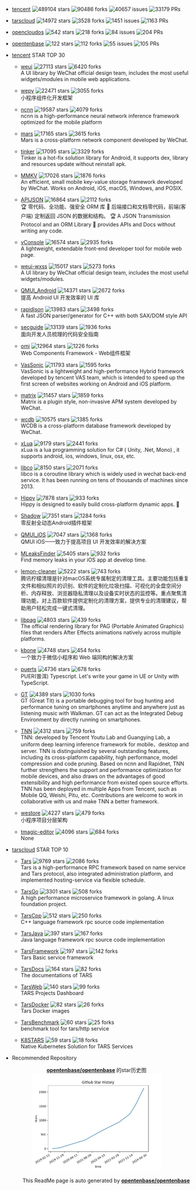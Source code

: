 
+ [tencent](https://github.com/tencent)
![489104 stars](https://img.shields.io/badge/Stars-489104-green)
![90486 forks](https://img.shields.io/badge/Forks-90486-green)
![40657 issues](https://img.shields.io/badge/Issues-40657-green)
![33179 PRs](https://img.shields.io/badge/PRs-33179-green)

+ [tarscloud](https://github.com/tarscloud)
![14972 stars](https://img.shields.io/badge/Stars-14972-green)
![3528 forks](https://img.shields.io/badge/Forks-3528-green)
![1451 issues](https://img.shields.io/badge/Issues-1451-green)
![1163 PRs](https://img.shields.io/badge/PRs-1163-green)

+ [opencloudos](https://github.com/opencloudos)
![542 stars](https://img.shields.io/badge/Stars-542-green)
![218 forks](https://img.shields.io/badge/Forks-218-green)
![84 issues](https://img.shields.io/badge/Issues-84-green)
![204 PRs](https://img.shields.io/badge/PRs-204-green)

+ [opentenbase](https://github.com/opentenbase)
![122 stars](https://img.shields.io/badge/Stars-122-green)
![112 forks](https://img.shields.io/badge/Forks-112-green)
![55 issues](https://img.shields.io/badge/Issues-55-green)
![105 PRs](https://img.shields.io/badge/PRs-105-green)



+ [tencent](https://github.com/tencent) STAR TOP 30
    
    + [weui](https://github.com/tencent/weui) 
    ![27113 stars](https://img.shields.io/badge/Stars-27113-green)
    ![6420 forks](https://img.shields.io/badge/Forks-6420-green)  
    A UI library by WeChat official design team, includes the most useful widgets/modules in mobile web applications.
    
    + [wepy](https://github.com/tencent/wepy) 
    ![22471 stars](https://img.shields.io/badge/Stars-22471-green)
    ![3055 forks](https://img.shields.io/badge/Forks-3055-green)  
    小程序组件化开发框架
    
    + [ncnn](https://github.com/tencent/ncnn) 
    ![19587 stars](https://img.shields.io/badge/Stars-19587-green)
    ![4079 forks](https://img.shields.io/badge/Forks-4079-green)  
    ncnn is a high-performance neural network inference framework optimized for the mobile platform
    
    + [mars](https://github.com/tencent/mars) 
    ![17165 stars](https://img.shields.io/badge/Stars-17165-green)
    ![3615 forks](https://img.shields.io/badge/Forks-3615-green)  
    Mars is a cross-platform network component  developed by WeChat.
    
    + [tinker](https://github.com/tencent/tinker) 
    ![17095 stars](https://img.shields.io/badge/Stars-17095-green)
    ![3329 forks](https://img.shields.io/badge/Forks-3329-green)  
    Tinker is a hot-fix solution library for Android, it supports dex, library and resources update without reinstall apk.
    
    + [MMKV](https://github.com/tencent/MMKV) 
    ![17026 stars](https://img.shields.io/badge/Stars-17026-green)
    ![1876 forks](https://img.shields.io/badge/Forks-1876-green)  
    An efficient, small mobile key-value storage framework developed by WeChat. Works on Android, iOS, macOS, Windows, and POSIX.
    
    + [APIJSON](https://github.com/tencent/APIJSON) 
    ![16864 stars](https://img.shields.io/badge/Stars-16864-green)
    ![2112 forks](https://img.shields.io/badge/Forks-2112-green)  
    🏆 零代码、全功能、强安全 ORM 库 🚀 后端接口和文档零代码，前端(客户端) 定制返回 JSON 的数据和结构。 🏆 A JSON Transmission Protocol and an ORM Library 🚀  provides APIs and Docs without writing any code.
    
    + [vConsole](https://github.com/tencent/vConsole) 
    ![16574 stars](https://img.shields.io/badge/Stars-16574-green)
    ![2935 forks](https://img.shields.io/badge/Forks-2935-green)  
    A lightweight, extendable front-end developer tool for mobile web page.
    
    + [weui-wxss](https://github.com/tencent/weui-wxss) 
    ![15017 stars](https://img.shields.io/badge/Stars-15017-green)
    ![5273 forks](https://img.shields.io/badge/Forks-5273-green)  
    A UI library by WeChat official design team, includes the most useful widgets/modules.
    
    + [QMUI_Android](https://github.com/tencent/QMUI_Android) 
    ![14371 stars](https://img.shields.io/badge/Stars-14371-green)
    ![2672 forks](https://img.shields.io/badge/Forks-2672-green)  
    提高 Android UI 开发效率的 UI 库
    
    + [rapidjson](https://github.com/tencent/rapidjson) 
    ![13983 stars](https://img.shields.io/badge/Stars-13983-green)
    ![3498 forks](https://img.shields.io/badge/Forks-3498-green)  
    A fast JSON parser/generator for C++ with both SAX/DOM style API
    
    + [secguide](https://github.com/tencent/secguide) 
    ![13139 stars](https://img.shields.io/badge/Stars-13139-green)
    ![1936 forks](https://img.shields.io/badge/Forks-1936-green)  
    面向开发人员梳理的代码安全指南
    
    + [omi](https://github.com/tencent/omi) 
    ![12964 stars](https://img.shields.io/badge/Stars-12964-green)
    ![1226 forks](https://img.shields.io/badge/Forks-1226-green)  
    Web Components Framework - Web组件框架
    
    + [VasSonic](https://github.com/tencent/VasSonic) 
    ![11793 stars](https://img.shields.io/badge/Stars-11793-green)
    ![1595 forks](https://img.shields.io/badge/Forks-1595-green)  
    VasSonic is a lightweight and high-performance Hybrid framework developed by tencent VAS team, which is intended to speed up the first screen of websites working on Android and iOS platform. 
    
    + [matrix](https://github.com/tencent/matrix) 
    ![11457 stars](https://img.shields.io/badge/Stars-11457-green)
    ![1859 forks](https://img.shields.io/badge/Forks-1859-green)  
    Matrix is a plugin style, non-invasive APM system developed by WeChat.
    
    + [wcdb](https://github.com/tencent/wcdb) 
    ![10575 stars](https://img.shields.io/badge/Stars-10575-green)
    ![1385 forks](https://img.shields.io/badge/Forks-1385-green)  
    WCDB is a cross-platform database framework developed by WeChat.
    
    + [xLua](https://github.com/tencent/xLua) 
    ![9179 stars](https://img.shields.io/badge/Stars-9179-green)
    ![2441 forks](https://img.shields.io/badge/Forks-2441-green)  
    xLua is a lua programming solution for  C# ( Unity, .Net, Mono) , it supports android, ios, windows, linux, osx, etc.
    
    + [libco](https://github.com/tencent/libco) 
    ![8150 stars](https://img.shields.io/badge/Stars-8150-green)
    ![2071 forks](https://img.shields.io/badge/Forks-2071-green)  
    libco is a coroutine library which is widely used in wechat  back-end service. It has been running on tens of thousands of machines since 2013.
    
    + [Hippy](https://github.com/tencent/Hippy) 
    ![7878 stars](https://img.shields.io/badge/Stars-7878-green)
    ![933 forks](https://img.shields.io/badge/Forks-933-green)  
    Hippy is designed to easily build cross-platform dynamic apps. 👏
    
    + [Shadow](https://github.com/tencent/Shadow) 
    ![7351 stars](https://img.shields.io/badge/Stars-7351-green)
    ![1284 forks](https://img.shields.io/badge/Forks-1284-green)  
    零反射全动态Android插件框架
    
    + [QMUI_iOS](https://github.com/tencent/QMUI_iOS) 
    ![7047 stars](https://img.shields.io/badge/Stars-7047-green)
    ![1368 forks](https://img.shields.io/badge/Forks-1368-green)  
    QMUI iOS——致力于提高项目 UI 开发效率的解决方案
    
    + [MLeaksFinder](https://github.com/tencent/MLeaksFinder) 
    ![5405 stars](https://img.shields.io/badge/Stars-5405-green)
    ![932 forks](https://img.shields.io/badge/Forks-932-green)  
    Find memory leaks in your iOS app at develop time.
    
    + [lemon-cleaner](https://github.com/tencent/lemon-cleaner) 
    ![5222 stars](https://img.shields.io/badge/Stars-5222-green)
    ![743 forks](https://img.shields.io/badge/Forks-743-green)  
    腾讯柠檬清理是针对macOS系统专属制定的清理工具。主要功能包括重复文件和相似照片的识别、软件的定制化垃圾扫描、可视化的全盘空间分析、内存释放、浏览器隐私清理以及设备实时状态的监控等。重点聚焦清理功能，对上百款软件提供定制化的清理方案，提供专业的清理建议，帮助用户轻松完成一键式清理。
    
    + [libpag](https://github.com/tencent/libpag) 
    ![4803 stars](https://img.shields.io/badge/Stars-4803-green)
    ![439 forks](https://img.shields.io/badge/Forks-439-green)  
    The official rendering library for PAG (Portable Animated Graphics) files that renders After Effects animations natively across multiple platforms.
    
    + [kbone](https://github.com/tencent/kbone) 
    ![4748 stars](https://img.shields.io/badge/Stars-4748-green)
    ![454 forks](https://img.shields.io/badge/Forks-454-green)  
    一个致力于微信小程序和 Web 端同构的解决方案
    
    + [puerts](https://github.com/tencent/puerts) 
    ![4736 stars](https://img.shields.io/badge/Stars-4736-green)
    ![678 forks](https://img.shields.io/badge/Forks-678-green)  
    PUER(普洱) Typescript. Let's write your game in UE or Unity with TypeScript.
    
    + [GT](https://github.com/tencent/GT) 
    ![4389 stars](https://img.shields.io/badge/Stars-4389-green)
    ![1030 forks](https://img.shields.io/badge/Forks-1030-green)  
    GT (Great Tit) is a portable debugging tool for bug hunting and performance tuning on smartphones anytime and anywhere just as listening music with Walkman. GT can act as the Integrated Debug Environment by directly running on smartphones.
    
    + [TNN](https://github.com/tencent/TNN) 
    ![4312 stars](https://img.shields.io/badge/Stars-4312-green)
    ![759 forks](https://img.shields.io/badge/Forks-759-green)  
    TNN: developed by Tencent Youtu Lab and Guangying Lab, a uniform deep learning inference framework for mobile、desktop and server. TNN is distinguished by several outstanding features, including its cross-platform capability, high performance, model compression and code pruning. Based on ncnn and Rapidnet, TNN further strengthens the support and performance optimization for mobile devices, and also draws on the advantages of good extensibility and high performance from existed open source efforts. TNN has been deployed in multiple Apps from Tencent, such as Mobile QQ, Weishi, Pitu, etc. Contributions are welcome to work in collaborative with us and make TNN a better framework. 
    
    + [westore](https://github.com/tencent/westore) 
    ![4227 stars](https://img.shields.io/badge/Stars-4227-green)
    ![479 forks](https://img.shields.io/badge/Forks-479-green)  
    小程序项目分层架构
    
    + [tmagic-editor](https://github.com/tencent/tmagic-editor) 
    ![4096 stars](https://img.shields.io/badge/Stars-4096-green)
    ![684 forks](https://img.shields.io/badge/Forks-684-green)  
    None
    

+ [tarscloud](https://github.com/tarscloud) STAR TOP 10
    
    + [Tars](https://github.com/tarscloud/Tars) 
    ![9769 stars](https://img.shields.io/badge/Stars-9769-green)
    ![2086 forks](https://img.shields.io/badge/Forks-2086-green)  
    Tars is a high-performance RPC framework based on name service and Tars protocol, also integrated administration platform, and implemented hosting-service via flexible schedule.
    
    + [TarsGo](https://github.com/tarscloud/TarsGo) 
    ![3301 stars](https://img.shields.io/badge/Stars-3301-green)
    ![508 forks](https://img.shields.io/badge/Forks-508-green)  
    A  high performance microservice  framework  in golang. A linux foundation project.
    
    + [TarsCpp](https://github.com/tarscloud/TarsCpp) 
    ![512 stars](https://img.shields.io/badge/Stars-512-green)
    ![250 forks](https://img.shields.io/badge/Forks-250-green)  
    C++ language framework rpc source code implementation
    
    + [TarsJava](https://github.com/tarscloud/TarsJava) 
    ![397 stars](https://img.shields.io/badge/Stars-397-green)
    ![167 forks](https://img.shields.io/badge/Forks-167-green)  
    Java language framework rpc source code implementation
    
    + [TarsFramework](https://github.com/tarscloud/TarsFramework) 
    ![197 stars](https://img.shields.io/badge/Stars-197-green)
    ![142 forks](https://img.shields.io/badge/Forks-142-green)  
    Tars Basic service framework
    
    + [TarsDocs](https://github.com/tarscloud/TarsDocs) 
    ![164 stars](https://img.shields.io/badge/Stars-164-green)
    ![82 forks](https://img.shields.io/badge/Forks-82-green)  
    The documentations of TARS
    
    + [TarsWeb](https://github.com/tarscloud/TarsWeb) 
    ![140 stars](https://img.shields.io/badge/Stars-140-green)
    ![99 forks](https://img.shields.io/badge/Forks-99-green)  
    TARS Projects Dashboard
    
    + [TarsDocker](https://github.com/tarscloud/TarsDocker) 
    ![82 stars](https://img.shields.io/badge/Stars-82-green)
    ![26 forks](https://img.shields.io/badge/Forks-26-green)  
    Tars Docker  images
    
    + [TarsBenchmark](https://github.com/tarscloud/TarsBenchmark) 
    ![60 stars](https://img.shields.io/badge/Stars-60-green)
    ![25 forks](https://img.shields.io/badge/Forks-25-green)  
    benchmark tool for tars/http service
    
    + [K8STARS](https://github.com/tarscloud/K8STARS) 
    ![59 stars](https://img.shields.io/badge/Stars-59-green)
    ![18 forks](https://img.shields.io/badge/Forks-18-green)  
    Native Kubernetes  Solution for TARS Services
    


+ Recommended Repository  
<p align="center">
      <strong>
        <a href="https://github.com/opentenbase/opentenbase" target="_blank">opentenbase/opentenbase</a>
      </strong>  的star历史图
  <br>
  <img src="https://raw.githubusercontent.com/ButterAndButterfly/GithubTools/master/data/stars_history.jpg" width="350px"></img>    
</p>

<p align="right">
      This ReadMe page is auto generated by 
      <strong>
        <a href="https://github.com/opentenbase/opentenbase" target="_blank">opentenbase/opentenbase</a><br>
      </strong>   
</p>